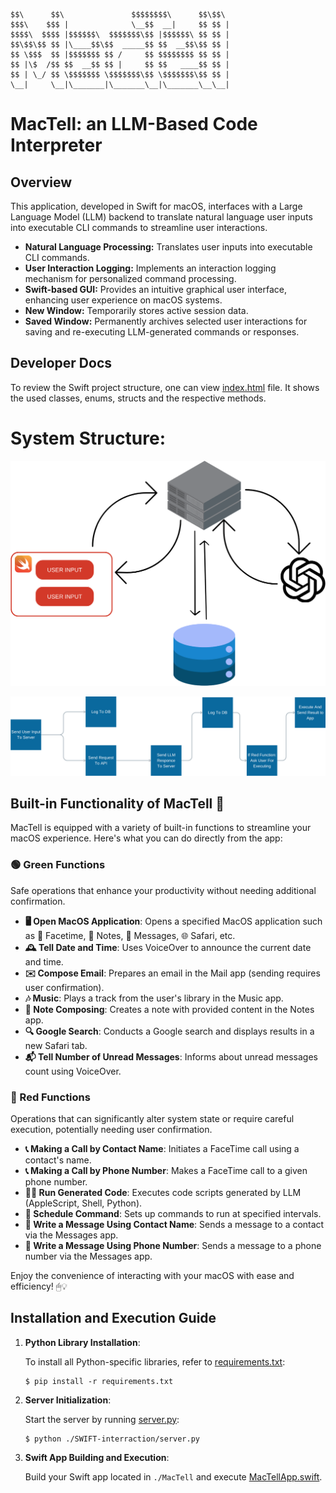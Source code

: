
    $$\      $$\               $$$$$$$$\      $$\$$\ 
    $$$\    $$$ |              \__$$  __|     $$ $$ |
    $$$$\  $$$$ |$$$$$$\  $$$$$$$\$$ |$$$$$$\ $$ $$ |
    $$\$$\$$ $$ |\____$$\$$  _____$$ $$  __$$\$$ $$ |
    $$ \$$$  $$ |$$$$$$$ $$ /     $$ $$$$$$$$ $$ $$ |
    $$ |\$  /$$ $$  __$$ $$ |     $$ $$   ____$$ $$ |
    $$ | \_/ $$ \$$$$$$$ \$$$$$$$\$$ \$$$$$$$\$$ $$ |
    \__|     \__|\_______|\_______\__|\_______\__\__|


# MacTell: an LLM-Based Code Interpreter


## Overview
This application, developed in Swift for macOS, interfaces with a Large Language Model (LLM) backend to translate natural language user inputs into executable CLI commands to streamline user interactions.

- **Natural Language Processing:** Translates user inputs into executable CLI commands.
- **User Interaction Logging:** Implements an interaction logging mechanism for personalized command processing.
- **Swift-based GUI:** Provides an intuitive graphical user interface, enhancing user experience on macOS systems.
- **New Window:** Temporarily stores active session data.
- **Saved Window:** Permanently archives selected user interactions for saving and re-executing LLM-generated commands or responses.


## Developer Docs

To review the Swift project structure, one can view
[index.html](AppDocumentation%2Fdocumentation%2Fmactell%2Findex.html) file.
It shows the used classes, enums, structs and the respective methods.


# System Structure:

![Media1](media/media2.png)

![Media2](media/media1.png)

## Built-in Functionality of MacTell 🚀

MacTell is equipped with a variety of built-in functions to streamline your macOS experience. Here's what you can do directly from the app:

### 🟢 Green Functions
Safe operations that enhance your productivity without needing additional confirmation.

- **🖥 Open MacOS Application**: Opens a specified MacOS application such as 🎥 Facetime, 📓 Notes, 💬 Messages, 🌐 Safari, etc.
- **🕰 Tell Date and Time**: Uses VoiceOver to announce the current date and time.
- **✉️ Compose Email**: Prepares an email in the Mail app (sending requires user confirmation).
- **🎶 Music**: Plays a track from the user's library in the Music app.
- **📝 Note Composing**: Creates a note with provided content in the Notes app.
- **🔍 Google Search**: Conducts a Google search and displays results in a new Safari tab.
- **📬 Tell Number of Unread Messages**: Informs about unread messages count using VoiceOver.

### 🔴 Red Functions
Operations that can significantly alter system state or require careful execution, potentially needing user confirmation.

- **📞 Making a Call by Contact Name**: Initiates a FaceTime call using a contact's name.
- **📞 Making a Call by Phone Number**: Makes a FaceTime call to a given phone number.
- **👨‍💻 Run Generated Code**: Executes code scripts generated by LLM (AppleScript, Shell, Python).
- **📆 Schedule Command**: Sets up commands to run at specified intervals.
- **💬 Write a Message Using Contact Name**: Sends a message to a contact via the Messages app.
- **💬 Write a Message Using Phone Number**: Sends a message to a phone number via the Messages app.

Enjoy the convenience of interacting with your macOS with ease and efficiency! 🖱💡


## Installation and Execution Guide

1. **Python Library Installation**:

   To install all Python-specific libraries, refer to [requirements.txt](requirements.txt):
   ```shell
   $ pip install -r requirements.txt
   ```

2. **Server Initialization**:

   Start the server by running [server.py](SWIFT-interraction%2Fserver.py):
   ```shell
   $ python ./SWIFT-interraction/server.py
   ```

3. **Swift App Building and Execution**:

   Build your Swift app located in `./MacTell` and execute [MacTellApp.swift](MacTell%2FMacTell%2FMacTellApp.swift).

